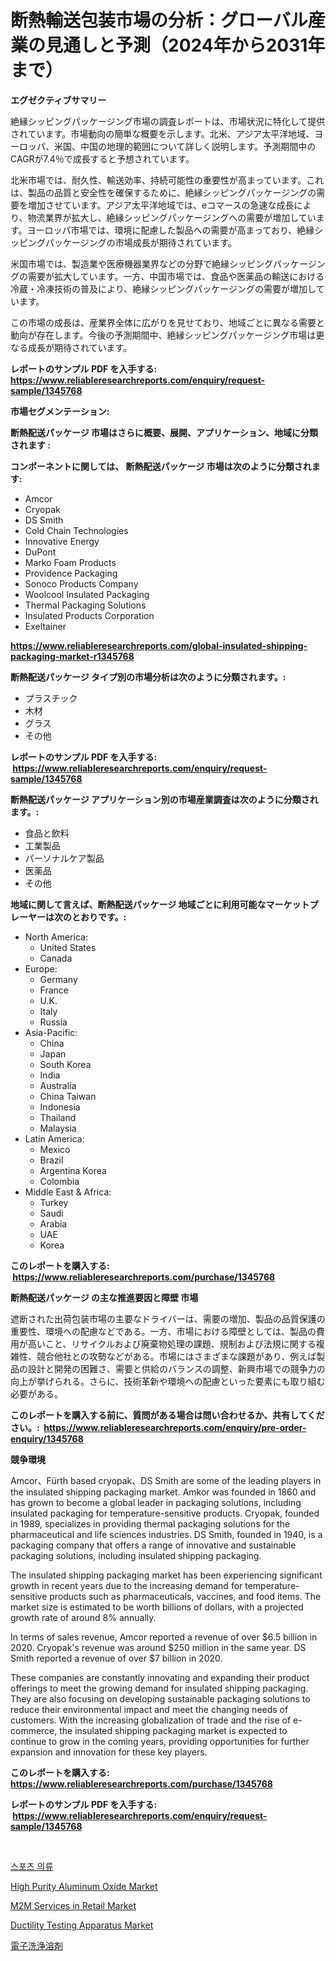 <p><h1>断熱輸送包装市場の分析：グローバル産業の見通しと予測（2024年から2031年まで）</h1></p><p><strong>エグゼクティブサマリー</strong></p>
<p><p>絶縁シッピングパッケージング市場の調査レポートは、市場状況に特化して提供されています。市場動向の簡単な概要を示します。北米、アジア太平洋地域、ヨーロッパ、米国、中国の地理的範囲について詳しく説明します。予測期間中のCAGRが7.4％で成長すると予想されています。</p><p>北米市場では、耐久性、輸送効率、持続可能性の重要性が高まっています。これは、製品の品質と安全性を確保するために、絶縁シッピングパッケージングの需要を増加させています。アジア太平洋地域では、eコマースの急速な成長により、物流業界が拡大し、絶縁シッピングパッケージングへの需要が増加しています。ヨーロッパ市場では、環境に配慮した製品への需要が高まっており、絶縁シッピングパッケージングの市場成長が期待されています。</p><p>米国市場では、製造業や医療機器業界などの分野で絶縁シッピングパッケージングの需要が拡大しています。一方、中国市場では、食品や医薬品の輸送における冷蔵・冷凍技術の普及により、絶縁シッピングパッケージングの需要が増加しています。</p><p>この市場の成長は、産業界全体に広がりを見せており、地域ごとに異なる需要と動向が存在します。今後の予測期間中、絶縁シッピングパッケージング市場は更なる成長が期待されています。</p></p>
<p><strong>レポートのサンプル PDF を入手する: <a href="https://www.reliableresearchreports.com/enquiry/request-sample/1345768">https://www.reliableresearchreports.com/enquiry/request-sample/1345768</a></strong></p>
<p><strong>市場セグメンテーション:</strong></p>
<p><strong> 断熱配送パッケージ 市場はさらに概要、展開、アプリケーション、地域に分類されます :</strong></p>
<p><strong>コンポーネントに関しては、 断熱配送パッケージ 市場は次のように分類されます: &nbsp;</strong></p>
<p><ul><li>Amcor</li><li>Cryopak</li><li>DS Smith</li><li>Cold Chain Technologies</li><li>Innovative Energy</li><li>DuPont</li><li>Marko Foam Products</li><li>Providence Packaging</li><li>Sonoco Products Company</li><li>Woolcool Insulated Packaging</li><li>Thermal Packaging Solutions</li><li>Insulated Products Corporation</li><li>Exeltainer</li></ul></p>
<p><strong><a href="https://www.reliableresearchreports.com/global-insulated-shipping-packaging-market-r1345768">https://www.reliableresearchreports.com/global-insulated-shipping-packaging-market-r1345768</a></strong></p>
<p><strong> 断熱配送パッケージ タイプ別の市場分析は次のように分類されます。:</strong></p>
<p><ul><li>プラスチック</li><li>木材</li><li>グラス</li><li>その他</li></ul></p>
<p><strong>レポートのサンプル PDF を入手する: &nbsp;<a href="https://www.reliableresearchreports.com/enquiry/request-sample/1345768">https://www.reliableresearchreports.com/enquiry/request-sample/1345768</a></strong></p>
<p><strong> 断熱配送パッケージ アプリケーション別の市場産業調査は次のように分類されます。:</strong></p>
<p><ul><li>食品と飲料</li><li>工業製品</li><li>パーソナルケア製品</li><li>医薬品</li><li>その他</li></ul></p>
<p><strong>地域に関して言えば、断熱配送パッケージ 地域ごとに利用可能なマーケットプレーヤーは次のとおりです。:</strong></p>
<p><ul>
    <li>
        North America:
        <ul>
            <li>United States</li>
            <li>Canada</li>
        </ul>
    </li>
    <li>
        Europe:
        <ul>
            <li>Germany</li>
            <li>France</li>
            <li>U.K.</li>
            <li>Italy</li>
            <li>Russia</li>
        </ul>
    </li>
    <li>
        Asia-Pacific:
        <ul>
            <li>China</li>
            <li>Japan</li>
            <li>South Korea</li>
            <li>India</li>
            <li>Australia</li>
            <li>China Taiwan</li>
            <li>Indonesia</li>
            <li>Thailand</li>
            <li>Malaysia</li>
        </ul>
    </li>
    <li>
        Latin America:
        <ul>
            <li>Mexico</li>
            <li>Brazil</li>
            <li>Argentina Korea</li>
            <li>Colombia</li>
        </ul>
    </li>
    <li>
        Middle East & Africa:
        <ul>
            <li>Turkey</li>
            <li>Saudi</li>
            <li>Arabia</li>
            <li>UAE</li>
            <li>Korea</li>
        </ul>
    </li>
    </ul></p>
<p><strong>このレポートを購入する: &nbsp;<a href="https://www.reliableresearchreports.com/purchase/1345768">https://www.reliableresearchreports.com/purchase/1345768</a></strong></p>
<p><strong>断熱配送パッケージ の主な推進要因と障壁 市場</strong></p>
<p><p>遮断された出荷包装市場の主要なドライバーは、需要の増加、製品の品質保護の重要性、環境への配慮などである。一方、市場における障壁としては、製品の費用が高いこと、リサイクルおよび廃棄物処理の課題、規制および法規に関する複雑性、競合他社との攻勢などがある。市場にはさまざまな課題があり、例えば製品の設計と開発の困難さ、需要と供給のバランスの調整、新興市場での競争力の向上が挙げられる。さらに、技術革新や環境への配慮といった要素にも取り組む必要がある。</p></p>
<p><strong>このレポートを購入する前に、質問がある場合は問い合わせるか、共有してください。:&nbsp; <a href="https://www.reliableresearchreports.com/enquiry/pre-order-enquiry/1345768">https://www.reliableresearchreports.com/enquiry/pre-order-enquiry/1345768</a></strong></p>
<p><strong>競争環境</strong></p>
<p><p>Amcor、Fürth based cryopak、DS Smith are some of the leading players in the insulated shipping packaging market. Amkor was founded in 1860 and has grown to become a global leader in packaging solutions, including insulated packaging for temperature-sensitive products. Cryopak, founded in 1989, specializes in providing thermal packaging solutions for the pharmaceutical and life sciences industries. DS Smith, founded in 1940, is a packaging company that offers a range of innovative and sustainable packaging solutions, including insulated shipping packaging.</p><p>The insulated shipping packaging market has been experiencing significant growth in recent years due to the increasing demand for temperature-sensitive products such as pharmaceuticals, vaccines, and food items. The market size is estimated to be worth billions of dollars, with a projected growth rate of around 8% annually.</p><p>In terms of sales revenue, Amcor reported a revenue of over $6.5 billion in 2020. Cryopak's revenue was around $250 million in the same year. DS Smith reported a revenue of over $7 billion in 2020.</p><p>These companies are constantly innovating and expanding their product offerings to meet the growing demand for insulated shipping packaging. They are also focusing on developing sustainable packaging solutions to reduce their environmental impact and meet the changing needs of customers. With the increasing globalization of trade and the rise of e-commerce, the insulated shipping packaging market is expected to continue to grow in the coming years, providing opportunities for further expansion and innovation for these key players.</p></p>
<p><strong>このレポートを購入する: &nbsp; <a href="https://www.reliableresearchreports.com/purchase/1345768">https://www.reliableresearchreports.com/purchase/1345768</a></strong></p>
<p><strong>レポートのサンプル PDF を入手する: &nbsp;<a href="https://www.reliableresearchreports.com/enquiry/request-sample/1345768">https://www.reliableresearchreports.com/enquiry/request-sample/1345768</a></strong><strong></strong></p>
<p>&nbsp;</p>
<p><p><a href="https://medium.com/@waynewood21/%EC%8A%A4%ED%8F%AC%EC%B8%A0-%EC%9D%98%EB%A5%98-%EC%8B%9C%EC%9E%A5-%EA%B7%9C%EB%AA%A8%EB%8A%94-%EA%B8%80%EB%A1%9C%EB%B2%8C-%EC%82%B0%EC%97%85%EC%97%90%EC%84%9C-%EC%B5%9C%EA%B3%A0%EC%9D%98-%EB%A7%88%EC%BC%80%ED%8C%85-%EC%B1%84%EB%84%90%EC%9D%84-%EB%B3%B4%EC%97%AC%EC%A4%8D%EB%8B%88%EB%8B%A4-c953d1500453">스포츠 의류</a></p><p><a href="https://issuu.com/reportprime-2/docs/high-purity-aluminum-oxide-market-size-2030.pptx">High Purity Aluminum Oxide Market</a></p><p><a href="https://github.com/lylyparadise/Market-Research-Report-List-2/blob/main/m2m-services-in-retail-market.md">M2M Services in Retail Market</a></p><p><a href="https://view.publitas.com/reportprime-1/ductility-testing-apparatus-market-size-growth-outlook-from-2024-to-2031-projecting-at-markets-trends-analysis-by-application-regional-outlook-and-revenue/">Ductility Testing Apparatus Market</a></p><p><a href="https://github.com/joaejkdzgyljvo6/Market-Research-Report-List-1/blob/main/113859820445.md">電子洗浄溶剤</a></p></p>